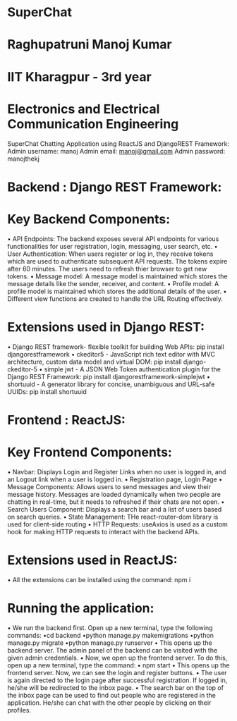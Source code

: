 # SuperChat
# Raghupatruni Manoj Kumar
# IIT Kharagpur - 3rd year
# Electronics and Electrical Communication Engineering

SuperChat Chatting Application using ReactJS and DjangoREST Framework:
Admin username: manoj
Admin email: manoj@gmail.com
Admin password: manojthekj

# Backend : Django REST Framework:
# Key Backend Components:
• API Endpoints: The backend exposes several API endpoints for various functionalities for user registration, login, messaging, user search, etc.
• User Authentication: When users register or log in, they receive tokens which are used to authenticate subsequent API requests. The tokens expire after 60 minutes. The users need to refresh thier browser to get new tokens.
• Message model: A message model is maintained which stores the message details like the sender, receiver, and content.
• Profile model: A profile model is maintained which stores the additional details of the user.
• Different view functions are created to handle the URL Routing effectively.

# Extensions used in Django REST:
• Django REST framework- flexible toolkit for building Web APIs: pip install djangorestframework
•  ckeditor5 - JavaScript rich text editor with MVC architecture, custom data model and virtual DOM: pip install django-ckeditor-5
• simple jwt - A JSON Web Token authentication plugin for the Django REST Framework: pip install djangorestframework-simplejwt
• shortuuid - A generator library for concise, unambiguous and URL-safe UUIDs: pip install shortuuid

# Frontend : ReactJS:
# Key Frontend Components:
• Navbar: Displays Login and Register Links when no user is logged in, and an Logout link when a user is logged in.
• Registration page, Login Page
• Message Components: Allows users to send messages and view their message history. Messages are loaded dynamically when two people are chatting in real-time, but it needs to refreshed if their chats are not open.
• Search Users Component: Displays a search bar and a list of users based on search queries.
• State Management: THe react-router-dom library is used for client-side routing
• HTTP Requests: useAxios is used as a custom hook for making HTTP requests to interact with the backend APIs.

# Extensions used in ReactJS:
• All the extensions can be installed using the command: npm i

# Running the application:
• We run the backend first. Open up a new terminal, type the following commands:
  •cd backend
  •python manage.py makemigrations
  •python manage.py migrate
  •python manage.py runserver
• This opens up the backend server. The admin panel of the backend can be visited with the given admin credentials.
• Now, we open up the frontend server. To do this, open up a new terminal, type the command:
  • npm start
• This opens up the frontend server. Now, we can see the login and register buttons.
• The user is again directed to the login page after successful registration. If logged in, he/she will be redirected to the inbox page.
• The search bar on the top of the inbox page can be used to find out people who are registered in the application. He/she can chat with the other people by clicking on their profiles.

